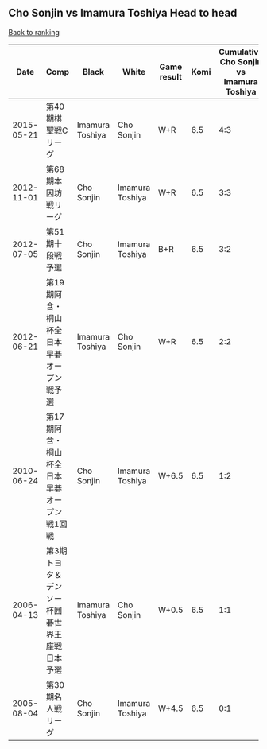 ## Cho Sonjin vs Imamura Toshiya Head to head

[Back to ranking](../../index.md)




| **Date** | **Comp** | **Black** | **White** | **Game result** | **Komi** | **Cumulative Cho Sonjin vs Imamura Toshiya** | **Cho Sonjin streak** | **Imamura Toshiya streak** | 
| --- | --- | --- | --- | --- | --- | --- | --- | --- |
| 2015-05-21 | 第40期棋聖戦Cリーグ | Imamura Toshiya | Cho Sonjin | W+R | 6.5 | 4:3 | 1 | 0 | 
| 2012-11-01 | 第68期本因坊戦リーグ | Cho Sonjin | Imamura Toshiya | W+R | 6.5 | 3:3 | 0 | 1 | 
| 2012-07-05 | 第51期十段戦予選 | Cho Sonjin | Imamura Toshiya | B+R | 6.5 | 3:2 | 2 | 0 | 
| 2012-06-21 | 第19期阿含・桐山杯全日本早碁オープン戦予選 | Imamura Toshiya | Cho Sonjin | W+R | 6.5 | 2:2 | 1 | 0 | 
| 2010-06-24 | 第17期阿含・桐山杯全日本早碁オープン戦1回戦 | Cho Sonjin | Imamura Toshiya | W+6.5 | 6.5 | 1:2 | 0 | 1 | 
| 2006-04-13 | 第3期トヨタ＆デンソー杯囲碁世界王座戦日本予選 | Imamura Toshiya | Cho Sonjin | W+0.5 | 6.5 | 1:1 | 1 | 0 | 
| 2005-08-04 | 第30期名人戦リーグ | Cho Sonjin | Imamura Toshiya | W+4.5 | 6.5 | 0:1 | 0 | 1 |




